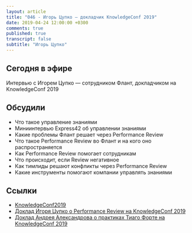 ```yaml
---
layout: article
title: "046 - Игорь Цупко — докладчик KnowledgeConf 2019"
date: 2019-04-24 12:00:00 +0300
comments: true
published: true
transcript: false
subtitle: "Игорь Цупко"
---
```


## Сегодня в эфире

Интервью с Игорем Цупко — сотрудником Флант, докладчиком на KnowledgeConf 2019

## Обсудили

* Что такое управление знаниями
* Миниинтервью Express42 об управлении знаниями
* Какие проблемы Флант решает через Performance Review
* Что такое Performance Review во Флант и на кого оно распространяется
* Как Performance Review помогает сотрудникам
* Что происходит, если Review негативное
* Как тимлиды решают конфликты через Performance Review
* Какие инструменты помогают компании управлять знаниями

## Ссылки

* [KnowledgeConf2019](https://knowledgeconf.ru/2019)
* [Доклад Игоря Цупко о Performance Review на KnowledgeConf 2019](https://knowledgeconf.ru/2019/abstracts/4695)
* [Доклад Андрея Александрова о практиках Тиаго Форте на KnowledgeConf 2019](https://knowledgeconf.ru/2019/abstracts/4755)
